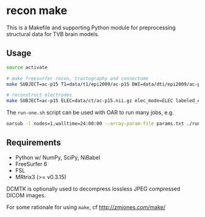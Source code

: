 # recon make

This is a Makefile and supporting Python module for preprocessing structural data
for TVB brain models.

## Usage

```bash
source activate

# make freesurfer recon, tractography and connectome
make SUBJECT=ac-p15 T1=data/t1/epi2009/ac-p15 DWI=data/dti/epi2009/ac-p15 fs-recon resamp-anat tck conn

# reconstruct electrodes
make SUBJECT=ac-p15 ELEC=data/ct/ac-p15.nii.gz elec_mode=ELEC labeled_elec
```

The `run-one.sh` script can be used with OAR to run many jobs, e.g.
```bash
oarsub -l nodes=1,walltime=24:00:00 --array-param-file params.txt ./run-one.sh
```

## Requirements

- Python w/ NumPy, SciPy, NiBabel
- FreeSurfer 6
- FSL
- MRtrix3 (>= v0.3.15)

DCMTK is optionally used to decompress lossless JPEG compressed DICOM images.

For some rationale for using `make`, cf http://zmjones.com/make/
